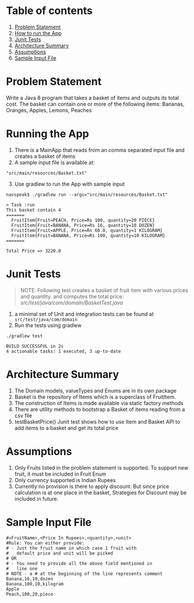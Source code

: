 # Table of contents
1. [Problem Statement](#problemStatement)
2. [How to run the App](#App)
3. [Junit Tests](#Junit)
4. [Architecture Summary](#Architecture)
5. [Assumptions](#Assumptions)
6. [Sample Input File](#SampleInput)


<a name="problemStatement"></a>
# Problem Statement
Write a Java 8 program that takes a basket of items and outputs its total cost.
The basket can contain one or more of the following items: Bananas, Oranges, Apples, Lemons, Peaches

<a name="App"></a>
# Running the App
1. There is a MainApp that reads from an comma separated input file and creates a basket of items
2. A sample input file is available at:
```
"src/main/resources/Basket.txt"
```
3. Use gradlew to run the App with sample input
```
navspeak$ ./gradlew run --args="src/main/resources/Basket.txt"

> Task :run
This basket contain 4
=======
  FruitItem{Fruit=PEACH, Price=Rs 100, quantity=20 PIECE}
  FruitItem{Fruit=BANANA, Price=Rs 16, quantity=10 DOZEN}
  FruitItem{Fruit=APPLE, Price=Rs 60.0, quantity=1 KILOGRAM}
  FruitItem{Fruit=BANANA, Price=Rs 100, quantity=10 KILOGRAM}
=======

Total Price => 3220.0

```

<a name="Junit"></a>
# Junit Tests
> NOTE: Following test creates a basket of fruit item with various prices and quantity.
> and computes the total price:
> *src/test/java/com/domain/BasketTest.java*
1. a minimal set of Unit and integration tests can be found at
`` 
src/test/java/com/domain
``
2. Run the tests using gradlew
```
./gradlew test

BUILD SUCCESSFUL in 2s
4 actionable tasks: 1 executed, 3 up-to-date

```
 <a name="Architecture"></a>
# Architecture Summary
1. The Domain models, valueTypes and Enums are in its own package
2. Basket is the repository of Items which is a superclass of FruitItem. 
3. The construction of Items is made available via static factory methods
4. There are utility methods to bootstrap a Basket of items reading from a csv file
5. testBasketPrice() Junit test shows how to use Item and Basket API to add items to a basket and get its total price

<a name="Assumptions"></a>
# Assumptions

1. Only Fruits listed in the problem statement is supported. To support new fruit, it must be included in Fruit Enum
2. Only currency supported is Indian Rupees
3. Currently no provision is there to apply discount. But since price calculation is at one place in the basket, 
Strategies for Discount may be included in future.

<a name="SampleInput"></a>
# Sample Input File

```$xslt
#<FruitName>,<Price In Rupees>,<quantity>,<unit>
#Rule: You can either provide:
# - Just the fruit name in which case 1 fruit with
#   default price and unit will be picked
# OR
# - You need to provide all the above field mentioned in
#   line one
# NOTE - a # at the beginning of the line represents comment
Banana,16,10,dozen
Banana,100,10,kilogram
Apple
Peach,100,20,piece
``` 